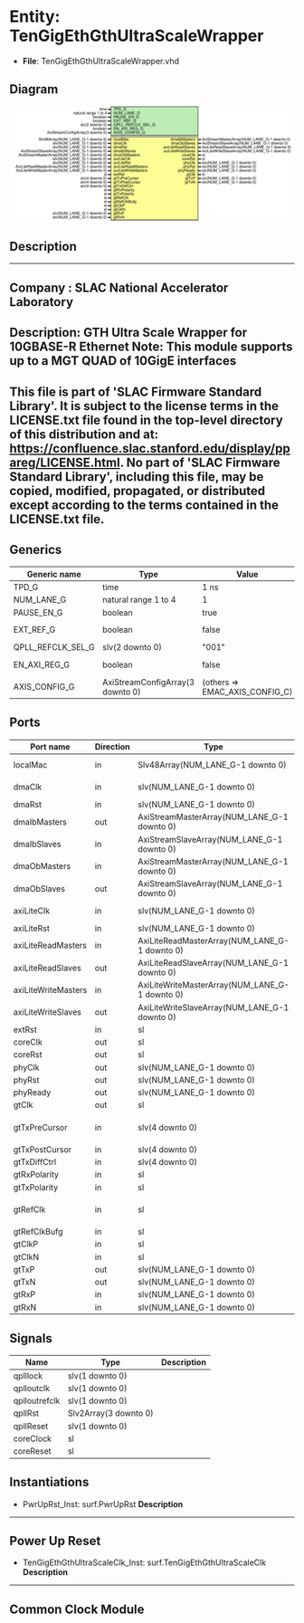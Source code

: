 # Entity: TenGigEthGthUltraScaleWrapper

- **File**: TenGigEthGthUltraScaleWrapper.vhd
## Diagram

![Diagram](TenGigEthGthUltraScaleWrapper.svg "Diagram")
## Description

-----------------------------------------------------------------------------
 Company    : SLAC National Accelerator Laboratory
-----------------------------------------------------------------------------
 Description: GTH Ultra Scale Wrapper for 10GBASE-R Ethernet
 Note: This module supports up to a MGT QUAD of 10GigE interfaces
-----------------------------------------------------------------------------
 This file is part of 'SLAC Firmware Standard Library'.
 It is subject to the license terms in the LICENSE.txt file found in the
 top-level directory of this distribution and at:
    https://confluence.slac.stanford.edu/display/ppareg/LICENSE.html.
 No part of 'SLAC Firmware Standard Library', including this file,
 may be copied, modified, propagated, or distributed except according to
 the terms contained in the LICENSE.txt file.
-----------------------------------------------------------------------------
## Generics

| Generic name      | Type                             | Value                          | Description                   |
| ----------------- | -------------------------------- | ------------------------------ | ----------------------------- |
| TPD_G             | time                             | 1 ns                           |                               |
| NUM_LANE_G        | natural range 1 to 4             | 1                              |                               |
| PAUSE_EN_G        | boolean                          | true                           |                               |
| EXT_REF_G         | boolean                          | false                          | QUAD PLL Configurations       |
| QPLL_REFCLK_SEL_G | slv(2 downto 0)                  | "001"                          |                               |
| EN_AXI_REG_G      | boolean                          | false                          | AXI-Lite Configurations       |
| AXIS_CONFIG_G     | AxiStreamConfigArray(3 downto 0) | (others => EMAC_AXIS_CONFIG_C) | AXI Streaming Configurations  |
## Ports

| Port name           | Direction | Type                                           | Description                 |
| ------------------- | --------- | ---------------------------------------------- | --------------------------- |
| localMac            | in        | Slv48Array(NUM_LANE_G-1 downto 0)              | Local Configurations        |
| dmaClk              | in        | slv(NUM_LANE_G-1 downto 0)                     | Streaming DMA Interface     |
| dmaRst              | in        | slv(NUM_LANE_G-1 downto 0)                     |                             |
| dmaIbMasters        | out       | AxiStreamMasterArray(NUM_LANE_G-1 downto 0)    |                             |
| dmaIbSlaves         | in        | AxiStreamSlaveArray(NUM_LANE_G-1 downto 0)     |                             |
| dmaObMasters        | in        | AxiStreamMasterArray(NUM_LANE_G-1 downto 0)    |                             |
| dmaObSlaves         | out       | AxiStreamSlaveArray(NUM_LANE_G-1 downto 0)     |                             |
| axiLiteClk          | in        | slv(NUM_LANE_G-1 downto 0)                     | Slave AXI-Lite Interface    |
| axiLiteRst          | in        | slv(NUM_LANE_G-1 downto 0)                     |                             |
| axiLiteReadMasters  | in        | AxiLiteReadMasterArray(NUM_LANE_G-1 downto 0)  |                             |
| axiLiteReadSlaves   | out       | AxiLiteReadSlaveArray(NUM_LANE_G-1 downto 0)   |                             |
| axiLiteWriteMasters | in        | AxiLiteWriteMasterArray(NUM_LANE_G-1 downto 0) |                             |
| axiLiteWriteSlaves  | out       | AxiLiteWriteSlaveArray(NUM_LANE_G-1 downto 0)  |                             |
| extRst              | in        | sl                                             | Misc. Signals               |
| coreClk             | out       | sl                                             |                             |
| coreRst             | out       | sl                                             |                             |
| phyClk              | out       | slv(NUM_LANE_G-1 downto 0)                     |                             |
| phyRst              | out       | slv(NUM_LANE_G-1 downto 0)                     |                             |
| phyReady            | out       | slv(NUM_LANE_G-1 downto 0)                     |                             |
| gtClk               | out       | sl                                             |                             |
| gtTxPreCursor       | in        | slv(4 downto 0)                                | Transceiver Debug Interface |
| gtTxPostCursor      | in        | slv(4 downto 0)                                |                             |
| gtTxDiffCtrl        | in        | slv(4 downto 0)                                |                             |
| gtRxPolarity        | in        | sl                                             |                             |
| gtTxPolarity        | in        | sl                                             |                             |
| gtRefClk            | in        | sl                                             | MGT Clock Port (156.25 MHz) |
| gtRefClkBufg        | in        | sl                                             |                             |
| gtClkP              | in        | sl                                             |                             |
| gtClkN              | in        | sl                                             |                             |
| gtTxP               | out       | slv(NUM_LANE_G-1 downto 0)                     | MGT Ports                   |
| gtTxN               | out       | slv(NUM_LANE_G-1 downto 0)                     |                             |
| gtRxP               | in        | slv(NUM_LANE_G-1 downto 0)                     |                             |
| gtRxN               | in        | slv(NUM_LANE_G-1 downto 0)                     |                             |
## Signals

| Name          | Type                  | Description |
| ------------- | --------------------- | ----------- |
| qplllock      | slv(1 downto 0)       |             |
| qplloutclk    | slv(1 downto 0)       |             |
| qplloutrefclk | slv(1 downto 0)       |             |
| qpllRst       | Slv2Array(3 downto 0) |             |
| qpllReset     | slv(1 downto 0)       |             |
| coreClock     | sl                    |             |
| coreReset     | sl                    |             |
## Instantiations

- PwrUpRst_Inst: surf.PwrUpRst
**Description**
---------------
 Power Up Reset
---------------

- TenGigEthGthUltraScaleClk_Inst: surf.TenGigEthGthUltraScaleClk
**Description**
--------------------
 Common Clock Module
--------------------

